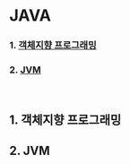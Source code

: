 # JAVA

### 1. [객체지향 프로그래밍](#1.-객체지향-프로그래밍)
### 2. [JVM](#2.-JVM)

<br>

## 1. 객체지향 프로그래밍

## 2. JVM
